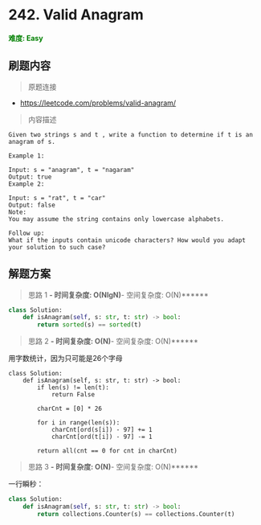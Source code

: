 # 242. Valid Anagram

**<font color=green>难度: Easy</font>**

## 刷题内容

> 原题连接

* https://leetcode.com/problems/valid-anagram/

> 内容描述

```
Given two strings s and t , write a function to determine if t is an anagram of s.

Example 1:

Input: s = "anagram", t = "nagaram"
Output: true
Example 2:

Input: s = "rat", t = "car"
Output: false
Note:
You may assume the string contains only lowercase alphabets.

Follow up:
What if the inputs contain unicode characters? How would you adapt your solution to such case?
```

## 解题方案

> 思路 1
******- 时间复杂度: O(NlgN)******- 空间复杂度: O(N)******

```python
class Solution:
    def isAnagram(self, s: str, t: str) -> bool:
        return sorted(s) == sorted(t)    
```

> 思路 2
******- 时间复杂度: O(N)******- 空间复杂度: O(N)******


用字数统计，因为只可能是26个字母

```
class Solution:
    def isAnagram(self, s: str, t: str) -> bool:
        if len(s) != len(t):
            return False
        
        charCnt = [0] * 26
        
        for i in range(len(s)):
            charCnt[ord(s[i]) - 97] += 1
            charCnt[ord(t[i]) - 97] -= 1 
        
        return all(cnt == 0 for cnt in charCnt)
```

> 思路 3
******- 时间复杂度: O(N)******- 空间复杂度: O(N)******

一行瞬秒：

```python
class Solution:
    def isAnagram(self, s: str, t: str) -> bool:
        return collections.Counter(s) == collections.Counter(t)
```

